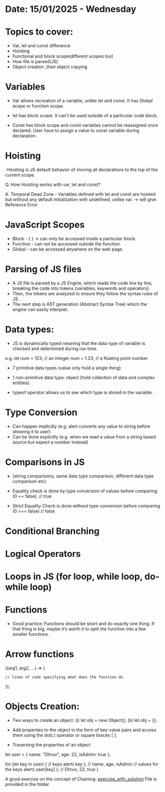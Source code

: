 # Date: 15/01/2025 - Wednesday

# Topics to cover: 
- Var, let and const difference
- Hoisting
- Functional and block scope(different scopes too)
- How file is parsed(JS)
- Object creation ,then object copying



# Variables

- Var allows recreation of a variable, unlike let and const. It has Global scope or function scope.

- let has block scope. It can’t be used outside of a particular code block.

- Const has block scope and const variables cannot be reassigned once declared. 
User have to assign a value to const variable during declaration.


# Hoisting

-Hoisting is JS default behavior of moving all declarations to the top of the current scope.

Q. How Hoisting works with var, let and const?

A. Temporal Dead Zone - Variables defined with let and const are hoisted but 
without any default initialization with undefined, unlike var. -> will give Reference Error


# JavaScript Scopes

- Block - { } -> can only be accessed inside a particular block.
- Function - can not be accessed outside the function.
- Global - can be accessed anywhere on the web page.


# Parsing of JS files

- A JS file is parsed by a JS Engine, which reads the code line by line, breaking the code into tokens (variables, keywords and operators).
- Then, the tokens are analyzed to ensure they follow the syntax rules of JS.
- The next step is AST generation (Abstract Syntax Tree) which the engine can easily interpret.


# Data types:

- JS is dynamically typed meaning that the data type of variable is checked and determined during run time.

e.g.
let num = 123;	// an integer
num = 1.23;	// a floating point number

- 7 primitive data types (value only hold a single thing)
- 1 non-primitive data type: object (hold collection of data and complex entities).

- typeof operator allows us to see which type is stored in the variable.


# Type Conversion

- Can happen implicitly (e.g. alert converts any value to string before showing it to user)
- Can be done explicitly (e.g. when we read a value from a string based source but expect a number instead)


# Comparisons in JS

- (string comparisons, same data type comparison, different data type comparison etc)
	
- Equality check is done by type conversion of values before comparing (0 == false).    // true
- Strict Equality Check is done without type conversion before comparing (0 === false) // false

# Conditional Branching 
# Logical Operators 
# Loops in JS (for loop, while loop, do-while loop)


# Functions

- Good practice: Functions should be short and do exactly one thing. If that thing is big, maybe it’s worth it to 
split the function into a few smaller functions.

# Arrow functions 

((arg1, arg2, …) => {

    // lines of code specifying what does the function do

});


# Objects Creation:

- Two ways to create an object:
(i) let obj = new Object();
(ii) let obj = {};

- Add properties to the object in the form of key-value pairs and access them using the dot(.) operator or square braces [ ].


- Traversing the properties of an object:

let user = {
  name: "Dhruv",
  age: 22,
  isAdmin: true
};

for (let key in user) {
  // keys
  alert( key );  // name, age, isAdmin
  // values for the keys
  alert( user[key] ); // Dhruv, 22, true
}


A good exercise on the concept of Chaining: 
[exercise_with_solution](./chaining_exercise.js) File is provided in the folder


